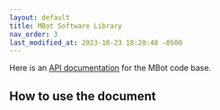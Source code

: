 ```yaml
---
layout: default
title: MBot Software Library
nav_order: 3
last_modified_at: 2023-10-23 18:20:48 -0500
---
```


Here is an [API documentation](https://rob550-docs.github.io/doxygen_docs/) for the MBot code base.

## How to use the document